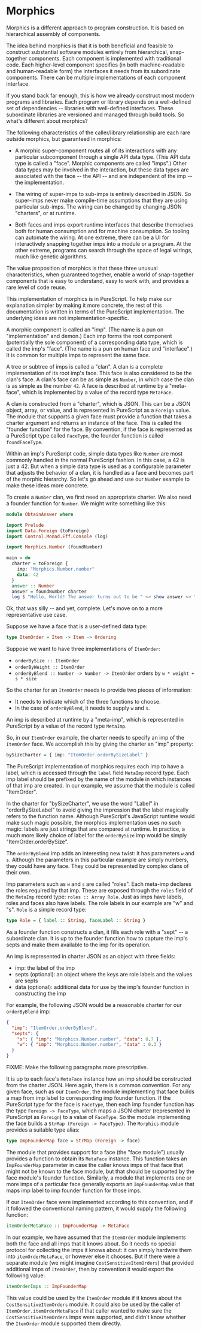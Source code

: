 # Morphics

Morphics is a different approach to program construction.
It is based on hierarchical assembly of components.

The idea behind morphics is that it is both beneficial and feasible
to construct substantial software modules entirely from hierarchical,
snap-together components. Each component is implemented with traditional code.
Each higher-level component specifies (in both machine-readable and human-readable form)
the interfaces it needs from its subordinate components. There can be multiple
implementations of each component interface.

If you stand back far enough, this is how we already construct most modern
programs and libraries. Each program or library depends on a well-defined set
of dependencies -- libraries with well-defined interfaces. These subordinate
libraries are versioned and managed through build tools. So what's different
about morphics?

The following characteristics of the caller/library relationship are each
rare outside morphics, but guaranteed in morphics:

* A morphic super-component routes all of its interactions with any particular
  subcomponent through a single API data type. (This API data type is called a "face".
  Morphic components are called "imps".) Other data types may be involved in
  the interaction, but these data types are associated with the face -- the API --
  and are independent of the imp -- the implementation.

* The wiring of super-imps to sub-imps is entirely described in JSON. So
  super-imps never make compile-time assumptions that they are using particular
  sub-imps. The wiring can be changed by changing JSON "charters", or at
  runtime.

* Both faces and imps export runtime interfaces that describe themselves both
  for human consumption and for machine consumption. So tooling can automate the
  wiring. At one extreme, there can be a UI for interactively snapping together
  imps into a module or a program. At the other extreme, programs can search
  through the space of legal wirings, much like genetic algorithms.

The value proposition of morphics is that these three unusual characteristics,
when guaranteed together, enable a world of snap-together components that is
easy to understand, easy to work with, and provides a rare level of code reuse.

This implementation of morphics is in PureScript. To help make our explanation simpler
by making it more concrete, the rest of this documentation is written in terms of the
PureScript implementation. The underlying ideas are not implementation-specific.

A morphic component is called an "imp". (The name is a pun on "implementation"
and demon.) Each imp forms the root component (potentially the sole component) of
a corresponding data type, which is called the imp's "face". (The name is a pun on human
face and "interface".) It is common for multiple imps to represent the same face.

A tree or subtree of imps is called a "clan". A clan is a complete implementation
of its root imp's face. This face is also considered to be the clan's face.
A clan's face can be as simple as `Number`, in which case the clan is as simple as
the number `42`. A face is described at runtime by a "meta-face", which is implemented by
a value of the record type `MetaFace`.

A clan is constructed from a "charter", which is JSON. This can be a JSON object,
array, or value, and is represented in PureScript as a `Foreign` value. The module that
supports a given face must provide a function that takes a charter argument
and returns an instance of the face. This is called the "founder function" for
the face. By convention, if the face is represented as a PureScript type called
`FaceType`, the founder function is called `foundFaceType`.

Within an imp's PureScript code, simple data types like `Number` are
most commonly handled in the normal PureScript fashion. In this case, a 42 is just a 42.
But when a simple data type is used as a configurable parameter that adjusts the behavior
of a clan, it is handled as a face and becomes part of the morphic hierarchy.
So let's go ahead and use our `Number` example to make these ideas more concrete.

To create a `Number` clan, we first need an appropriate charter.
We also need a founder function for `Number`. We might write something like this:

```PureScript
module ObtainAnswer where

import Prelude
import Data.Foreign (toForeign)
import Control.Monad.Eff.Console (log)

import Morphics.Number (foundNumber)

main = do
  charter = toForeign {
    imp: "Morphics.Number.number"
    data: 42
  }
  answer :: Number
  answer = foundNumber charter
  log $ "Hello, World! The answer turns out to be " <> show answer <> "."
```

Ok, that was silly -- and yet, complete. Let's move on to a more representative use case.

Suppose we have a face that is a user-defined data type:

```PureScript
type ItemOrder = Item -> Item -> Ordering
```

Suppose we want to have three implementations of `ItemOrder`:
* `orderBySize :: ItemOrder`
* `orderByWeight :: ItemOrder`
* `orderByBlend :: Number -> Number -> ItemOrder` orders by `w * weight + s * size`

So the charter for an `ItemOrder` needs to provide two pieces of information:
* It needs to indicate which of the three functions to choose.
* In the case of `orderByBlend`, it needs to supply `w` and `s`.

An imp is described at runtime by a "meta-imp", which is represented
in PureScript by a value of the record type `MetaImp`.

So, in our `ItemOrder` example, the charter needs to specify an imp of the `ItemOrder` face.
We accomplish this by giving the charter an "imp" property:

```PureScript
bySizeCharter = { imp: "ItemOrder.orderBySizeLabel" }
```

The PureScript implementation of morphics requires each imp to have a label,
which is accessed through the `label` field `MetaImp` record type.
Each imp label should be prefixed by the name of the module in which instances
of that imp are created. In our example, we assume that the module is called "ItemOrder".

In the charter for "bySizeCharter", we use the word "Label" in "orderBySizeLabel" to avoid giving
the impression that the label magically refers to the function name. Although PureScript's
JavaScript runtime would make such magic possible, the morphics implementation uses no
such magic: labels are just strings that are compared at runtime. In practice, a much more
likely choice of label for the `orderBySize` imp would be simply "ItemOrder.orderBySize".

The `orderByBlend` imp adds an interesting new twist: it has parameters `w` and `s`.
Although the parameters in this particular example are simply numbers, they could
have any face. They could be represented by complex clans of their own.

Imp parameters such as `w` and `s` are called "roles". Each meta-imp declares the
roles required by that imp. These are exposed through the `roles` field of the `MetaImp`
record type: `roles :: Array Role`. Just as imps have labels, roles and faces
also have labels. The role labels in our example are "w" and "s".
`Role` is a simple record type:

```PureScript
type Role = { label :: String, faceLabel :: String }
```

As a founder function constructs a clan, it fills each role with a "sept" -- a subordinate clan.
It is up to the founder function how to capture the imp's septs and make them available
to the imp for its operation.

An imp is represented in charter JSON as an object with three fields:
* imp: the label of the imp
* septs (optional): an object where the keys are role labels and the values are septs
* data (optional): additional data for use by the imp's founder function in constructing the imp

For example, the following JSON would be a reasonable charter for our `orderByBlend` imp:

```JSON
{
  "imp": "ItemOrder.orderByBlend",
  "septs": {
    "s": { "imp": "Morphics.Number.number", "data": 0.7 },
    "w": { "imp": "Morphics.Number.number", "data" : 0.3 }
  }
}
```

FIXME: Make the following paragraphs more prescriptive.

It is up to each face's `MetaFace` instance how an imp should be constructed from the charter JSON.
Here again, there is a common convention. For any given face, such as our `ItemOrder`, the module
implementing that face builds a map from imp label to corresponding imp founder function. If the
PureScript type for the face is `FaceType`, then each imp founder function has the type `Foreign -> FaceType`,
which maps a JSON charter (represented in PureScript as `Foreign`) to a value of `FaceType`.
So the module implementing the face builds a `StrMap (Foreign -> FaceType)`. The `Morphics` module
provides a suitable type alias:

```PureScript
type ImpFounderMap face = StrMap (Foreign -> face)
```

The module that provides support for a face (the "face module") usually provides a function to obtain its
`MetaFace` instance. This function takes an `ImpFounderMap` parameter in case the caller knows imps of that
face that might not be known to the face module, but that should be supported by the face module's founder
function. Similarly, a module that implements one or more imps of a particular face generally exports an
`ImpFounderMap` value that maps imp label to imp founder function for those imps.

If our `ItemOrder` face were implemented according to this convention, and if it followed the conventional
naming pattern, it would supply the following function:

```PureScript
itemOrderMetaFace :: ImpFounderMap -> MetaFace
```

In our example, we have assumed that the `ItemOrder` module implements both the face and all imps
that it knows about. So it needs no special protocol for collecting the imps it knows about: it can
simply hardwire them into `itemOrderMetaFace`, or however else it chooses. But if there were a separate
module (we might imagine `CostSensitiveItemOrders`) that provided additional imps of `ItemOrder`,
then by convention it would export the following value:

```PureScript
itemOrderImps :: ImpFounderMap
```

This value could be used by the `ItemOrder` module if it knows about the `CostSensitiveItemOrders`
module. It could also be used by the caller of `ItemOrder.itemOrderMetaFace` if that caller wanted to
make sure the `CostSensitiveItemOrders` imps were supported, and didn't know whether the `ItemOrder`
module supported them directly.
